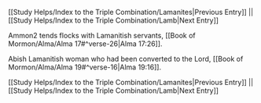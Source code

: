 [[Study Helps/Index to the Triple Combination/Lamanites|Previous Entry]]  ||  [[Study Helps/Index to the Triple Combination/Lamb|Next Entry]]

 Ammon2 tends flocks with Lamanitish servants, [[Book of Mormon/Alma/Alma 17#^verse-26|Alma 17:26]].

 Abish Lamanitish woman who had been converted to the Lord, [[Book of Mormon/Alma/Alma 19#^verse-16|Alma 19:16]].

[[Study Helps/Index to the Triple Combination/Lamanites|Previous Entry]]  ||  [[Study Helps/Index to the Triple Combination/Lamb|Next Entry]]